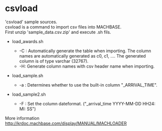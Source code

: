 # csvload

'csvload' sample sources.  
csvload is a command to import csv files into MACHBASE.  
First unzip 'sample_data.csv.zip' and execute .sh fils.

- load_awards.sh 
   - -C : Automatically generate the table when importing. The column names are automatically generated as c0, c1, ....
            The generated column is of type varchar (32767).
   - -H: Generate column names with csv header name when importing.
               
- load_sample.sh
   - -a : Determines whether to use the built-in column "_ARRIVAL_TIME".

- load_sample2.sh
   - -F : Set the column dateformat. ("_arrival_time YYYY-MM-DD HH24: MI: SS")

More information <http://krdoc.machbase.com/display/MANUAL/MACHLOADER>
